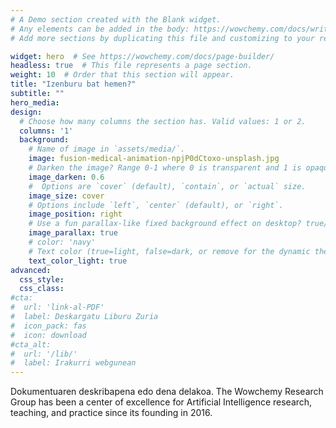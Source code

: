 ```yaml
---
# A Demo section created with the Blank widget.
# Any elements can be added in the body: https://wowchemy.com/docs/writing-markdown-latex/
# Add more sections by duplicating this file and customizing to your requirements.

widget: hero  # See https://wowchemy.com/docs/page-builder/
headless: true  # This file represents a page section.
weight: 10  # Order that this section will appear.
title: "Izenburu bat hemen?"
subtitle: ""
hero_media: 
design:
  # Choose how many columns the section has. Valid values: 1 or 2.
  columns: '1'
  background:
    # Name of image in `assets/media/`.
    image: fusion-medical-animation-npjP0dCtoxo-unsplash.jpg
    # Darken the image? Range 0-1 where 0 is transparent and 1 is opaque.
    image_darken: 0.6
    #  Options are `cover` (default), `contain`, or `actual` size.
    image_size: cover
    # Options include `left`, `center` (default), or `right`.
    image_position: right
    # Use a fun parallax-like fixed background effect on desktop? true/false
    image_parallax: true
    # color: 'navy'
    # Text color (true=light, false=dark, or remove for the dynamic theme color). 
    text_color_light: true
advanced:
  css_style:
  css_class:
#cta:
#  url: 'link-al-PDF'
#  label: Deskargatu Liburu Zuria
#  icon_pack: fas
#  icon: download
#cta_alt:
#  url: '/lib/'
#  label: Irakurri webgunean
---
```


Dokumentuaren deskribapena edo dena delakoa. The Wowchemy Research Group has been a center of excellence for Artificial Intelligence research, teaching, and practice since its founding in 2016.

